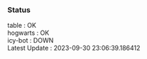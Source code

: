 ### Status


table : OK  
hogwarts : OK  
icy-bot : DOWN  
Latest Update : 2023-09-30 23:06:39.186412
